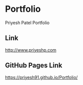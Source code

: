 # Portfolio
Priyesh Patel Portfolio
## Link
http://www.priyeshp.com
## GitHub Pages Link
https://priyesh91.github.io/Portfolio/
